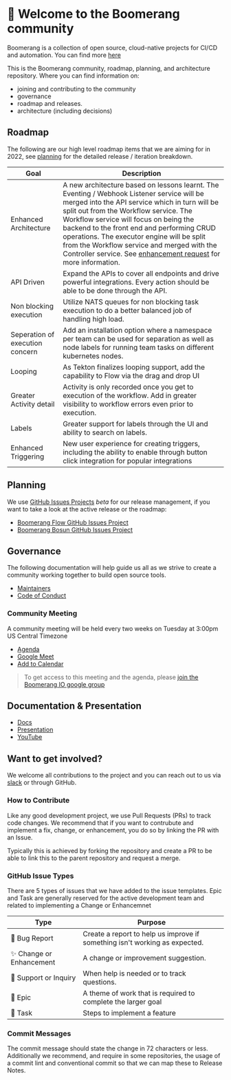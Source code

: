 # :wave: Welcome to the Boomerang community 

Boomerang is a collection of open source, cloud-native projects for CI/CD and automation. You can find more [here](https://useboomerang.io)

This is the Boomerang community, roadmap, planning, and architecture repository. Where you can find information on:
- joining and contributing to the community
- governance
- roadmap and releases.
- architecture (including decisions)

## Roadmap

The following are our high level roadmap items that we are aiming for in 2022, see [planning](#planning) for the detailed release / iteration breakdown.

| Goal | Description |
| --- | --- |
| Enhanced Architecture | A new architecture based on lessons learnt. The Eventing / Webhook Listener service will be merged into the API service which in turn will be split out from the Workflow service. The Workflow service will focus on being the backend to the front end and performing CRUD operations. The executor engine will be split from the Workflow service and merged with the Controller service. See [enhancement request](https://github.com/boomerang-io/roadmap/issues/201) for more information.
| API Driven | Expand the APIs to cover all endpoints and drive powerful integrations. Every action should be able to be done through the API. |
| Non blocking execution | Utilize NATS queues for non blocking task execution to do a better balanced job of handling high load. |
| Seperation of execution concern | Add an installation option where a namespace per team can be used for separation as well as node labels for running team tasks on different kubernetes nodes. |
| Looping | As Tekton finalizes looping support, add the capability to Flow via the drag and drop UI |
| Greater Activity detail | Activity is only recorded once you get to execution of the workflow. Add in greater visibility to workflow errors even prior to execution. |
| Labels | Greater support for labels through the UI and ability to search on labels. |
| Enhanced Triggering | New user experience for creating triggers, including the ability to enable through button click integration for popular integrations |

## Planning

We use [GitHub Issues Projects](https://github.com/features/issues) _beta_ for our release management, if you want to take a look at the active release or the roadmap:

- [Boomerang Flow GitHub Issues Project](https://github.com/orgs/boomerang-io/projects/4/views/1)
- [Boomerang Bosun GitHub Issues Project](https://github.com/orgs/boomerang-io/projects/5)

## Governance

The following documentation will help guide us all as we strive to create a community working together to build open source tools.

- [Maintainers](https://github.com/boomerang-io/roadmap/blob/main/MAINTAINERS.md)
- [Code of Conduct](https://github.com/boomerang-io/roadmap/blob/main/CODE_OF_CONDUCT.md)

### Community Meeting

A community meeting will be held every two weeks on Tuesday at 3:00pm US Central Timezone
  - [Agenda](https://docs.google.com/document/d/1298K1t36f5jl9VwEipp3KHgmdj-vRHHA5YlnMaS2n0A/edit?usp=sharing)
  - [Google Meet](https://meet.google.com/thh-dpwr-ynv)
  - [Add to Calendar](https://calendar.google.com/event?action=TEMPLATE&tmeid=NHNzZmVpaDRxdGh0MTM5MjQ1aGUzdDhoY3ZfMjAyMTA3MTNUMjAwMDAwWiB0eXNvbkBsYXdyaWUuY29tLmF1&tmsrc=tyson%40lawrie.com.au&scp=ALL)

> To get access to this meeting and the agenda, please [join the Boomerang IO google group](https://groups.google.com/g/boomerang-io)

## Documentation & Presentation

- [Docs](https://www.useboomerang.io/docs/boomerang-flow/introduction/overview)
- [Presentation](https://docs.google.com/presentation/d/1id1qePshOm3YRbLay47Ny6WvkrbxIOHEJtVXsM8PmGI/edit?usp=sharing)
- [YouTube](https://youtu.be/erBEQdBHFJU)

## Want to get involved?

We welcome all contributions to the project and you can reach out to us via [slack](https://join.slack.com/t/boomerang-io/shared_invite/zt-pxo2yw2o-c3~6YvWkKNrKIwhIBAKhaw) or through GitHub.

### How to Contribute
Like any good development project, we use Pull Requests (PRs) to track code changes. We recommend that if you want to contrubute and implement a fix, change, or enhancement, you do so by linking the PR with an Issue.

Typically this is achieved by forking the repository and create a PR to be able to link this to the parent repository and request a merge.

### GitHub Issue Types

There are 5 types of issues that we have added to the issue templates. Epic and Task are generally reserved for the active development team and related to implementing a Change or Enhancemnet

| Type |	Purpose |
| --- | --- |
| 🐛 Bug Report |	Create a report to help us improve if something isn't working as expected. |
| ✨ Change or Enhancement |	A change or improvement suggestion. |
| 💬 Support or Inquiry |	When help is needed or to track questions. |
| 🚀 Epic | A theme of work that is required to complete the larger goal |
| 🔨 Task | Steps to implement a feature |

### Commit Messages

The commit message should state the change in 72 characters or less. Additionally we recommend, and require in some repositories, the usage of a commit lint and conventional commit so that we can map these to Release Notes.

